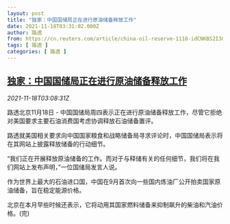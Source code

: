 ```yaml
---
layout: post
title: "独家：中国国储局正在进行原油储备释放工作"
date: 2021-11-18T03:31:02.000Z
author: 路透
from: https://cn.reuters.com/article/china-oil-reserve-1118-idCNKBS2I307P
tags: [ 路透 ]
categories: [ 路透 ]
---
```

<!--1637206262000-->
[独家：中国国储局正在进行原油储备释放工作](https://cn.reuters.com/article/china-oil-reserve-1118-idCNKBS2I307P)
------

<div>
<div><i>2021-11-18T03:08:31Z</i></div><p>路透北京11月18日 - 中国国储局周四表示正在进行原油储备释放工作，尽管它拒绝对美国要求主要石油消费国考虑协调释放石油储备置评。</p><p>路透就美国相关要求向中国国家粮食和战略储备局寻求评论时，中国国储局表示将在其网站上披露释放储备的行动细节。</p><p>“我们正在开展释放原油储备的工作。而对于与释储有关的任何细节，我们将在我们网站上发布声明，”一位国储局发言人说。</p><p>作为世界上最大的石油进口国，中国在9月首次向一些国内炼油厂公开拍卖国家原油储备，旨在稳定能源价格。</p><p>北京在本月早些时候还表示，它将动用其国家燃料储备来抑制飙升的柴油和汽油价格。(完)</p>
</div>
